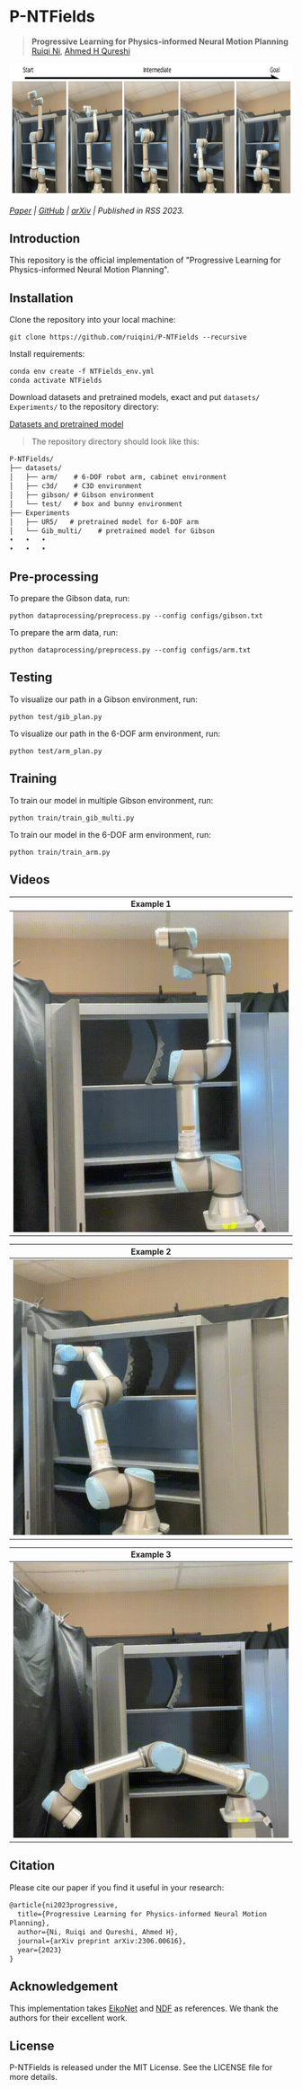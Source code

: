 # P-NTFields

>**Progressive Learning for Physics-informed Neural Motion Planning**
\
>[Ruiqi Ni](https://ruiqini.github.io/),
[Ahmed H Qureshi](https://qureshiahmed.github.io/)


<img src="fig/fig.png" width="778.1" height="235.7">

_[Paper](https://www.roboticsproceedings.org/rss19/p063.html) |
[GitHub](https://github.com/ruiqini/P-NTFields) |
[arXiv](https://arxiv.org/abs/2306.00616) |
Published in RSS 2023._

## Introduction

This repository is the official implementation of "Progressive Learning for Physics-informed Neural Motion Planning". 

## Installation

Clone the repository into your local machine:

```
git clone https://github.com/ruiqini/P-NTFields --recursive
```

Install requirements:

```setup
conda env create -f NTFields_env.yml
conda activate NTFields
```

Download datasets and pretrained models, exact and put `datasets/` `Experiments/` to the repository directory:

[Datasets and pretrained model](https://drive.google.com/file/d/1JTIoCYbTZnaMPbmpuM54tzzQG4_hR4Zy/view?usp=sharing)

>The repository directory should look like this:
```
P-NTFields/
├── datasets/
│   ├── arm/    # 6-DOF robot arm, cabinet environment
│   ├── c3d/    # C3D environment
│   ├── gibson/ # Gibson environment
│   └── test/   # box and bunny environment
├── Experiments
│   ├── UR5/   # pretrained model for 6-DOF arm
│   └── Gib_multi/    # pretrained model for Gibson
•   •   •
•   •   •
```

## Pre-processing

To prepare the Gibson data, run:

```
python dataprocessing/preprocess.py --config configs/gibson.txt
```

To prepare the arm data, run:

```
python dataprocessing/preprocess.py --config configs/arm.txt
```

## Testing

To visualize our path in a Gibson environment, run:

```eval
python test/gib_plan.py 
```

To visualize our path in the 6-DOF arm environment, run:

```eval
python test/arm_plan.py 
```

## Training

To train our model in multiple Gibson environment, run:

```train
python train/train_gib_multi.py
```

To train our model in the 6-DOF arm environment, run:

```train
python train/train_arm.py 
```

## Videos

|      Example 1     |       
| :----------------: | 
| ![](fig/real1.gif) |

|      Example 2     |       
| :----------------: | 
| ![](fig/real2.gif) |

|      Example 3     |       
| :----------------: | 
| ![](fig/real3.gif) |

## Citation

Please cite our paper if you find it useful in your research:

```
@article{ni2023progressive,
  title={Progressive Learning for Physics-informed Neural Motion Planning},
  author={Ni, Ruiqi and Qureshi, Ahmed H},
  journal={arXiv preprint arXiv:2306.00616},
  year={2023}
}
```

## Acknowledgement
This implementation takes [EikoNet](https://github.com/Ulvetanna/EikoNet) and [NDF](https://github.com/jchibane/ndf/) as references. We thank the authors for their excellent work.


## License

P-NTFields is released under the MIT License. See the LICENSE file for more details.

